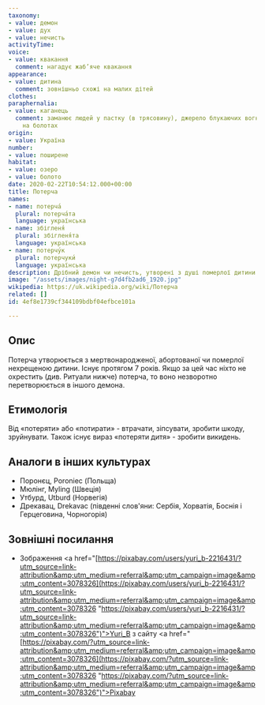 ```yaml
---
taxonomy:
- value: демон
- value: дух
- value: нечисть
activityTime: 
voice:
- value: квакання
  comment: нагадує жаб’яче квакання
appearance:
- value: дитина
  comment: зовнішньо схожі на малих дітей
clothes: 
paraphernalia:
- value: каганець
  comment: заманює людей у пастку (в трясовину), джерело блукаючих вогнів-блимавок
    на болотах
origin:
- value: Україна
number:
- value: поширене
habitat:
- value: озеро
- value: болото
date: 2020-02-22T10:54:12.000+00:00
title: Потерча
names:
- name: потерча́
  plural: потерча́та
  language: українська
- name: збігленя́
  plural: збігленя́та
  language: українська
- name: потерчу́к
  plural: потерчуки́
  language: українська
description: Дрібний демон чи нечисть, утворені з душі померлої дитини
image: "/assets/images/night-g7d4fb2ad6_1920.jpg"
wikipedia: https://uk.wikipedia.org/wiki/Потерча
related: []
id: 4ef8e1739cf344109bdbf04efbce101a

---
```

## Опис

Потерча утворюється з мертвонародженої, абортованої чи померлої нехрещеною дитини. Існує протягом 7 років. Якщо за цей час ніхто не охрестить (див. Ритуали нижче) потерча, то воно незворотно перетворюється в іншого демона.

## Етимологія

Від «потеряти» або «потирати» - втрачати, зіпсувати, зробити шкоду, зруйнувати. Також існує вираз «потеряти дитя» - зробити викидень.

## Аналоги в інших культурах

* Поронєц, Poroniec (Польща)
* Мюлінг, Myling (Швеція)
* Утбурд, Utburd (Норвегія)
* Дрекавац, Drekavac (південні слов'яни: Сербія, Хорватія, Боснія і Герцеговина, Чорногорія)

## Зовнішні посилання

* Зображення <a href="[https://pixabay.com/users/yuri_b-2216431/?utm_source=link-attribution&amp;utm_medium=referral&amp;utm_campaign=image&amp;utm_content=3078326](https://pixabay.com/users/yuri_b-2216431/?utm_source=link-attribution&amp;utm_medium=referral&amp;utm_campaign=image&amp;utm_content=3078326 "https://pixabay.com/users/yuri_b-2216431/?utm_source=link-attribution&amp;utm_medium=referral&amp;utm_campaign=image&amp;utm_content=3078326")">Yuri_B</a>  з сайту <a href="[https://pixabay.com/?utm_source=link-attribution&amp;utm_medium=referral&amp;utm_campaign=image&amp;utm_content=3078326](https://pixabay.com/?utm_source=link-attribution&amp;utm_medium=referral&amp;utm_campaign=image&amp;utm_content=3078326 "https://pixabay.com/?utm_source=link-attribution&amp;utm_medium=referral&amp;utm_campaign=image&amp;utm_content=3078326")">Pixabay</a>